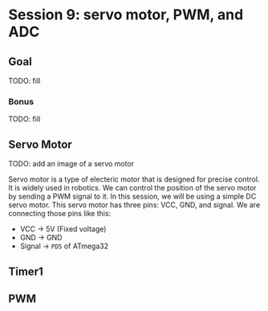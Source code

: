# Session 9: servo motor, PWM, and ADC

## Goal

TODO: fill

### Bonus

TODO: fill

## Servo Motor

TODO: add an image of a servo motor

Servo motor is a type of electeric motor that is designed for precise control.
It is widely used in robotics.
We can control the position of the servo motor by sending a PWM signal to it.
In this session, we will be using a simple DC servo motor.
This servo motor has three pins: VCC, GND, and signal.
We are connecting those pins like this:

* VCC -> 5V (Fixed voltage)
* GND -> GND
* Signal -> `PD5` of ATmega32

## Timer1

## PWM
